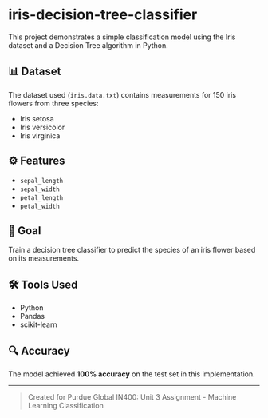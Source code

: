 # iris-decision-tree-classifier

This project demonstrates a simple classification model using the Iris dataset and a Decision Tree algorithm in Python.

## 📊 Dataset
The dataset used (`iris.data.txt`) contains measurements for 150 iris flowers from three species:
- Iris setosa
- Iris versicolor
- Iris virginica

## ⚙️ Features
- `sepal_length`
- `sepal_width`
- `petal_length`
- `petal_width`

## 🎯 Goal
Train a decision tree classifier to predict the species of an iris flower based on its measurements.

## 🛠️ Tools Used
- Python
- Pandas
- scikit-learn

## 🔍 Accuracy
The model achieved **100% accuracy** on the test set in this implementation.

---

> Created for Purdue Global IN400: Unit 3 Assignment - Machine Learning Classification
